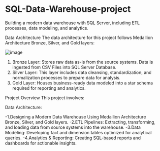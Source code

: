 # SQL-Data-Warehouse-project
Building a modern data warehouse with SQL Server, including ETL processes, data modeling, and analytics.

Data Architecture
The data architecture for this project follows Medallion Architecture Bronze, Silver, and Gold layers:

![image](https://github.com/user-attachments/assets/f4b89f3a-09ec-40c7-8959-d3afbf9b4950)


1. Bronze Layer: Stores raw data as-is from the source systems. Data is ingested from CSV Files into SQL Server Database.
2. Silver Layer: This layer includes data cleansing, standardization, and normalization processes to prepare data for analysis.
3. Gold Layer: Houses business-ready data modeled into a star schema required for reporting and analytics.


 Project Overview
This project involves:

Data Architecture:

-1.Designing a Modern Data Warehouse Using Medallion Architecture Bronze, Silver, and Gold layers.
-2.ETL Pipelines: Extracting, transforming, and loading data from source systems into the warehouse.
-3.Data Modeling: Developing fact and dimension tables optimized for analytical queries.
-4.Analytics & Reporting: Creating SQL-based reports and dashboards for actionable insights.

  
